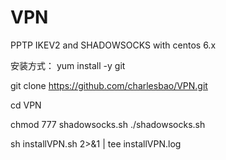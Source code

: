 # VPN
PPTP IKEV2 and SHADOWSOCKS  with centos 6.x

安装方式：
yum install -y git

git clone https://github.com/charlesbao/VPN.git

cd VPN

chmod 777 shadowsocks.sh
./shadowsocks.sh



sh installVPN.sh 2>&1 | tee installVPN.log
